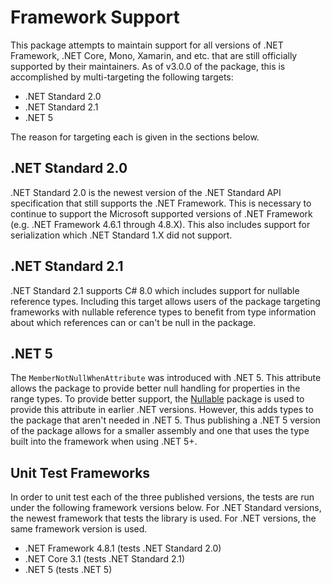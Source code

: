 # Framework Support

This package attempts to maintain support for all versions of .NET Framework, .NET Core, Mono,
Xamarin, and etc. that are still officially supported by their maintainers. As of v3.0.0 of the
package, this is accomplished by multi-targeting the following targets:

* .NET Standard 2.0
* .NET Standard 2.1
* .NET 5

The reason for targeting each is given in the sections below.

## .NET Standard 2.0

.NET Standard 2.0 is the newest version of the .NET Standard API specification that still supports
the .NET Framework. This is necessary to continue to support the Microsoft supported versions of
.NET Framework (e.g. .NET Framework 4.6.1 through 4.8.X). This also includes support for
serialization which .NET Standard 1.X did not support.

## .NET Standard 2.1

.NET Standard 2.1 supports C# 8.0 which includes support for nullable reference types. Including
this target allows users of the package targeting frameworks with nullable reference types to
benefit from type information about which references can or can't be null in the package.

## .NET 5

The `MemberNotNullWhenAttribute` was introduced with .NET 5. This attribute allows the package to
provide better null handling for properties in the range types. To provide better support, the
[Nullable](https://github.com/manuelroemer/Nullable) package is used to provide this attribute in
earlier .NET versions. However, this adds types to the package that aren't needed in .NET 5. Thus
publishing a .NET 5 version of the package allows for a smaller assembly and one that uses the type
built into the framework when using .NET 5+.

## Unit Test Frameworks

In order to unit test each of the three published versions, the tests are run under the following
framework versions below. For .NET Standard versions, the newest framework that tests the library is
used. For .NET versions, the same framework version is used.

* .NET Framework 4.8.1 (tests .NET Standard 2.0)
* .NET Core 3.1 (tests .NET Standard 2.1)
* .NET 5 (tests .NET 5)
